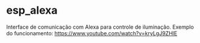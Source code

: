 # esp_alexa
Interface de comunicação com Alexa para controle de iluminação.
Exemplo do funcionamento: https://www.youtube.com/watch?v=kryLgJ9ZHlE
